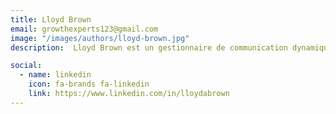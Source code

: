 ```yaml
---
title: Lloyd Brown
email: growthexperts123@gmail.com
image: "/images/authors/lloyd-brown.jpg"
description:  Lloyd Brown est un gestionnaire de communication dynamique et un consultant en marketing digital et en vente, avec plus de 25 ans d'expertise dans la vente, la gestion et le marketing digital, excelling dans les concepts innovants de génération de leads et de marketing viral. Il apporte une combinaison unique d'idées mêlant les stratégies de croissance traditionnelles aux outils et tactiques modernes, en partageant des interactions vibrantes et significatives ainsi que des insights au sein de la communauté à travers les réseaux sociaux. Il est passionné par l'IA, le martech, le big data et tout le potentiel que l'avenir réserve.

social:
  - name: linkedin
    icon: fa-brands fa-linkedin
    link: https://www.linkedin.com/in/lloydabrown
---
```


